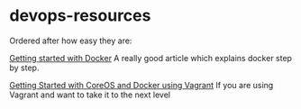 devops-resources
================

Ordered after how easy they are:

[Getting started with Docker](https://medium.com/@dscape/getting-started-with-docker-for-the-node-js-couchdb-programmer-35c45ce2a814)
A really good article which explains docker step by step.

[Getting Started with CoreOS and Docker using Vagrant](http://lukebond.ghost.io/getting-started-with-coreos-and-docker-using-vagrant/)
If you are using Vagrant and want to take it to the next level
